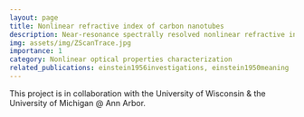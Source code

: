 ```yaml
---
layout: page
title: Nonlinear refractive index of carbon nanotubes
description: Near-resonance spectrally resolved nonlinear refractive index characterization of single-chirality carbon nanotubes
img: assets/img/ZScanTrace.jpg
importance: 1
category: Nonlinear optical properties characterization
related_publications: einstein1956investigations, einstein1950meaning
---
```


This project is in collaboration with the University of Wisconsin & the University of Michigan @ Ann Arbor.

